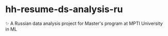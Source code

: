 # hh-resume-ds-analysis-ru
✨ A Russian data analysis project for Master's program at MPTI University in ML
